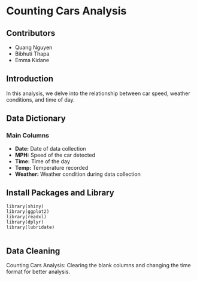 # Counting Cars Analysis
## Contributors
- Quang Nguyen
- Bibhuti Thapa
- Emma Kidane

## Introduction
In this analysis, we delve into the relationship between car speed, weather conditions, and time of day. 

## Data Dictionary
### Main Columns
- **Date:** Date of data collection
- **MPH:** Speed of the car detected
- **Time:** Time of the day
- **Temp:** Temperature recorded
- **Weather:** Weather condition during data collection

## Install Packages and Library
```
library(shiny)
library(ggplot2)
library(readxl)
library(dplyr)
library(lubridate)


```
## Data Cleaning
Counting Cars Analysis: Clearing the blank columns and changing the time format for better analysis.















